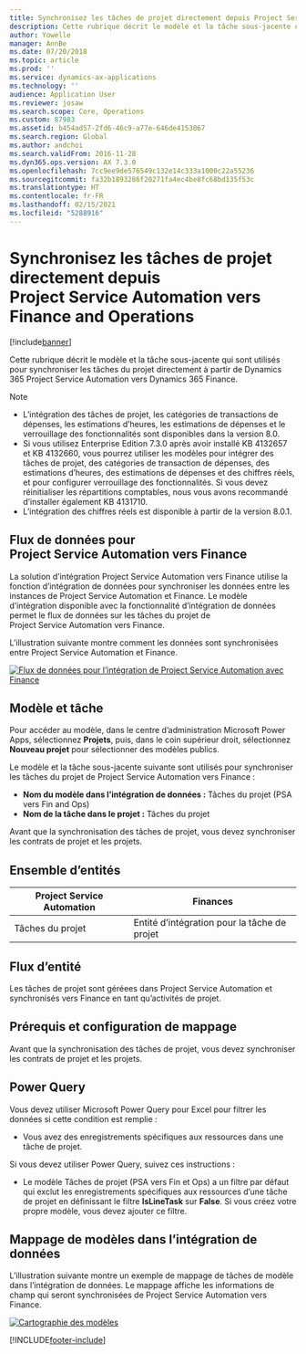 ```yaml
---
title: Synchronisez les tâches de projet directement depuis Project Service Automation vers Finance and Operations
description: Cette rubrique décrit le modèle et la tâche sous-jacente qui sont utilisés pour synchroniser les tâches du projet directement à partir de Microsoft Dynamics 365 Project Service Automation vers Dynamics 365 Finance.
author: Yowelle
manager: AnnBe
ms.date: 07/20/2018
ms.topic: article
ms.prod: ''
ms.service: dynamics-ax-applications
ms.technology: ''
audience: Application User
ms.reviewer: josaw
ms.search.scope: Core, Operations
ms.custom: 87983
ms.assetid: b454ad57-2fd6-46c9-a77e-646de4153067
ms.search.region: Global
ms.author: andchoi
ms.search.validFrom: 2016-11-28
ms.dyn365.ops.version: AX 7.3.0
ms.openlocfilehash: 7cc9ee9de576549c132e14c333a1000c22a55236
ms.sourcegitcommit: fa32b1893286f20271fa4ec4be8fc68bd135f53c
ms.translationtype: HT
ms.contentlocale: fr-FR
ms.lasthandoff: 02/15/2021
ms.locfileid: "5288916"
---
```

# <a name="synchronize-project-tasks-directly-from-project-service-automation-to-finance-and-operations"></a>Synchronisez les tâches de projet directement depuis Project Service Automation vers Finance and Operations

[!include[banner](../includes/banner.md)]

Cette rubrique décrit le modèle et la tâche sous-jacente qui sont utilisés pour synchroniser les tâches du projet directement à partir de Dynamics 365 Project Service Automation vers Dynamics 365 Finance.

> [!NOTE]
> - L’intégration des tâches de projet, les catégories de transactions de dépenses, les estimations d’heures, les estimations de dépenses et le verrouillage des fonctionnalités sont disponibles dans la version 8.0.
> - Si vous utilisez Enterprise Edition 7.3.0 après avoir installé KB 4132657 et KB 4132660, vous pourrez utiliser les modèles pour intégrer des tâches de projet, des catégories de transaction de dépenses, des estimations d’heures, des estimations de dépenses et des chiffres réels, et pour configurer verrouillage des fonctionnalités. Si vous devez réinitialiser les répartitions comptables, nous vous avons recommandé d’installer également KB 4131710.
> - L’intégration des chiffres réels est disponible à partir de la version 8.0.1.

## <a name="data-flow-for-project-service-automation-to-finance"></a>Flux de données pour Project Service Automation vers Finance

La solution d’intégration Project Service Automation vers Finance utilise la fonction d’intégration de données pour synchroniser les données entre les instances de Project Service Automation et Finance. Le modèle d’intégration disponible avec la fonctionnalité d’intégration de données permet le flux de données sur les tâches du projet de Project Service Automation vers Finance.

L’illustration suivante montre comment les données sont synchronisées entre Project Service Automation et Finance.

[![Flux de données pour l’intégration de Project Service Automation avec Finance](./media/ProjectTasksFlow.png)](./media/ProjectTasksFlow.png)

## <a name="template-and-task"></a>Modèle et tâche

Pour accéder au modèle, dans le centre d’administration Microsoft Power Apps, sélectionnez **Projets**, puis, dans le coin supérieur droit, sélectionnez **Nouveau projet** pour sélectionner des modèles publics.

Le modèle et la tâche sous-jacente suivante sont utilisés pour synchroniser les tâches du projet de Project Service Automation vers Finance :

- **Nom du modèle dans l’intégration de données :** Tâches du projet (PSA vers Fin and Ops)
- **Nom de la tâche dans le projet :** Tâches du projet

Avant que la synchronisation des tâches de projet, vous devez synchroniser les contrats de projet et les projets.

## <a name="entity-set"></a>Ensemble d’entités

| Project Service Automation | Finances                             |
|----------------------------|-------------------------------------|
| Tâches du projet              | Entité d’intégration pour la tâche de projet |

## <a name="entity-flow"></a>Flux d’entité

Les tâches de projet sont géréees dans Project Service Automation et synchronisés vers Finance en tant qu’activités de projet.

## <a name="prerequisites-and-mapping-setup"></a>Prérequis et configuration de mappage

Avant que la synchronisation des tâches de projet, vous devez synchroniser les contrats de projet et les projets.

## <a name="power-query"></a>Power Query

Vous devez utiliser Microsoft Power Query pour Excel pour filtrer les données si cette condition est remplie :

- Vous avez des enregistrements spécifiques aux ressources dans une tâche de projet.

Si vous devez utiliser Power Query, suivez ces instructions :

- Le modèle Tâches de projet (PSA vers Fin et Ops) a un filtre par défaut qui exclut les enregistrements spécifiques aux ressources d’une tâche de projet en définissant le filtre **IsLineTask** sur **False**. Si vous créez votre propre modèle, vous devez ajouter ce filtre.

## <a name="template-mapping-in-data-integration"></a>Mappage de modèles dans l’intégration de données

L’illustration suivante montre un exemple de mappage de tâches de modèle dans l’intégration de données. Le mappage affiche les informations de champ qui seront synchronisées de Project Service Automation vers Finance.

[![Cartographie des modèles](./media/ProjectTasksMapping.png)](./media/ProjectTasksMapping.png)


[!INCLUDE[footer-include](../includes/footer-banner.md)]